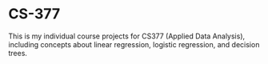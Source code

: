 # CS-377
This is my individual course projects for CS377 (Applied Data Analysis), including concepts about linear regression, logistic regression, and decision trees.
